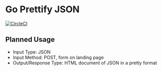 # Go Prettify JSON
[![CircleCI](https://circleci.com/gh/Ray725/go_prettify_json.svg?style=svg)](https://circleci.com/gh/Ray725/go_prettify_json)

## Planned Usage

- Input Type: JSON
- Input Method: POST, form on landing page
- Output/Response Type: HTML document of JSON in a pretty format
